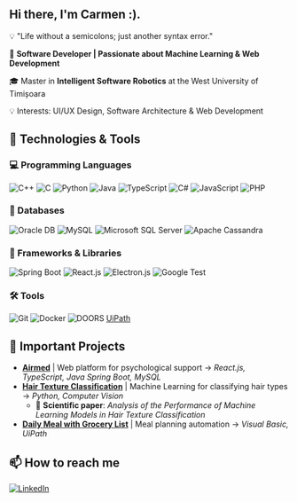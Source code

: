 ## Hi there, I'm **Carmen** :). 

💡 "Life without a semicolons; just another syntax error."

🚀 **Software Developer | Passionate about Machine Learning & Web Development**

🎓 Master in **Intelligent Software Robotics** at the West University of Timișoara

💡 Interests: UI/UX Design, Software Architecture & Web Development

## 🔧 Technologies & Tools    

### 💻 Programming Languages  
![C++](https://img.shields.io/badge/C++-blue?style=flat&logo=c%2B%2B)
![C](https://img.shields.io/badge/C-orange?style=flat&logo=c)
![Python](https://img.shields.io/badge/Python-yellow?style=flat&logo=python)
![Java](https://img.shields.io/badge/Java-red?style=flat&logo=java)
![TypeScript](https://img.shields.io/badge/TypeScript-blue?style=flat&logo=typescript)
![C#](https://img.shields.io/badge/C%23-purple?style=flat&logo=csharp)
![JavaScript](https://img.shields.io/badge/JavaScript-yellow?style=flat&logo=javascript)
![PHP](https://img.shields.io/badge/PHP-darkblue?style=flat&logo=php)  

### 📂 Databases  
![Oracle DB](https://img.shields.io/badge/OracleDB-red?style=flat&logo=oracle)
![MySQL](https://img.shields.io/badge/MySQL-blue?style=flat&logo=mysql)
![Microsoft SQL Server](https://img.shields.io/badge/SQL%20Server-darkred?style=flat&logo=microsoftsqlserver)
![Apache Cassandra](https://img.shields.io/badge/Apache%20Cassandra-purple?style=flat&logo=apachecassandra)  

### 🔗 Frameworks & Libraries  
![Spring Boot](https://img.shields.io/badge/SpringBoot-green?style=flat&logo=springboot)
![React.js](https://img.shields.io/badge/React.js-lightblue?style=flat&logo=react)
![Electron.js](https://img.shields.io/badge/Electron.js-gray?style=flat&logo=electron)
![Google Test](https://img.shields.io/badge/Google%20Test-blue?style=flat&logo=google)  

### 🛠 Tools  
![Git](https://img.shields.io/badge/Git-orange?style=flat&logo=git)
![Docker](https://img.shields.io/badge/Docker-blue?style=flat&logo=docker)
![DOORS](https://img.shields.io/badge/DOORS-darkblue?style=flat&logo=ibm) 
[UiPath](https://img.shields.io/badge/UiPath-red?style=flat&logo=uipath)

## 🚀 Important Projects  
- **[Airmed](https://github.com/CarmenTheodoraCraciun/Airmed)** | Web platform for psychological support → *React.js, TypeScript, Java Spring Boot, MySQL*  
- **[Hair Texture Classification](https://github.com/CarmenTheodoraCraciun/HairTextureClassification)** | Machine Learning for classifying hair types → *Python, Computer Vision*  
  - 📄 **Scientific paper**: *Analysis of the Performance of Machine Learning Models in Hair Texture Classification*  
- **[Daily Meal with Grocery List](https://github.com/CarmenTheodoraCraciun/DailyMealWithGroceryList)** | Meal planning automation → *Visual Basic, UiPath*  

## 📫 How to reach me
[![LinkedIn](https://img.shields.io/badge/LinkedIn-Connect-blue?style=flat&logo=linkedin)](https://www.linkedin.com/in/carmen-theodora-craciun-84456a255/)
